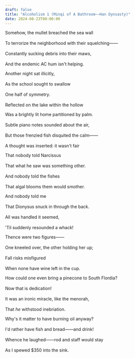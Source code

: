 ```yaml
---
draft: false
title: "Alcoholism 1 (Minqi of A Bathroom——Han Dynsasty)"
date: 2024-08-23T00:00:00
---
```


Somehow, the mullet breached the sea wall <br>  
To terrorize the neighborhood with their squelching—— <br>  
Constantly sucking debris into their maws, <br>  
And the endemic AC hum isn't helping. <br>  

Another night sat illicitly, <br>  
As the school sought to swallow <br>    
One half of symmetry. <br>  
Reflected on the lake within the hollow

Was a brightly lit home partitioned by palm. <br>  
Subtle piano notes sounded about the air, <br>  
But those frenzied fish disquited the calm—— <br>  
A thought was inserted: it wasn't fair <br>  

That nobody told Narcissus <br>  
That what he saw was something other. <br>  
And nobody told the fishes <br>  
That algal blooms them would smother. 

And nobody told me <br>  
That Dionysus snuck in through the back. <br>  
All was handled it seemed, <br>  
'Til suddenly resounded a whack! 

Thence were two figures—— <br>  
One kneeled over, the other holding her up; <br>  
Fall risks misfigured <br>  
When none have wine left in the cup. 

How could one even bring a pinecone to South Flordia? <br>  
Now that is dedication! <br>  
It was an ironic miracle, like the menorah, <br>  
That _he_ withstood inebriation. 

Why's it matter to have burning oil anyway? <br>  
I'd rather have fish and bread——and drink! <br>  
Whence he laughed——rod and staff would stay <br>  
As I spewed $350 into the sink. 






